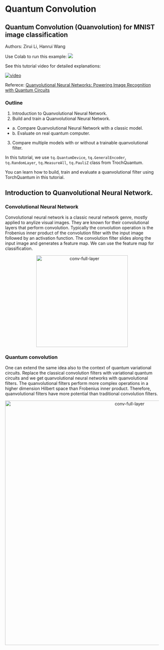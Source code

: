 # Quantum Convolution
## Quantum Convolution (Quanvolution) for MNIST image classification

Authors: Zirui Li, Hanrui Wang

Use Colab to run this example: [![](https://colab.research.google.com/assets/colab-badge.svg)](https://colab.research.google.com/github/mit-han-lab/torchquantum/blob/master/examples/quanvolution/quanvolution.ipynb)

See this tutorial video for detailed explanations: 

[![video](https://img.youtube.com/vi/-Grfxkg3-DI/0.jpg)](https://www.youtube.com/watch?v=-Grfxkg3-DI)

Referece: [Quanvolutional Neural Networks: Powering Image Recognition with Quantum Circuits](https://arxiv.org/abs/1904.04767)

### Outline
1. Introduction to Quanvolutional Neural Network.
2. Build and train a Quanvolutional Neural Network.
- a.  Compare Quanvolutional Neural Network with a classic model.
- b. Evaluate on real quantum computer.
3. Compare multiple models with or without a trainable quanvolutional filter.

[comment]: <> (#%% md)

In this tutorial, we use `tq.QuantumDevice`, `tq.GeneralEncoder`, `tq.RandomLayer`, `tq.MeasureAll`, `tq.PauliZ` class from TrochQuantum.

You can learn how to build, train and evaluate a quanvolutional filter using TorchQuantum in this tutorial.

[comment]: <> (#%% md)

## Introduction to Quanvolutional Neural Network.
### Convolutional Neural Network
Convolutional neural network is a classic neural network genre, mostly applied to anylize visual images. They are known for their convolutional layers that perform convolution. Typically the convolution operation is the Frobenius inner product of the convolution filter with the input image followed by an activation function. The convolution filter slides along the input image and generates a feature map. We can use the feature map for classification.

<div align="center">
<img src="https://github.com/mit-han-lab/torchquantum/blob/master/figs/conv-full-layer.gif?raw=true" alt="conv-full-layer" width="300">
</div>

### Quantum convolution
One can extend the same idea also to the context of quantum variational circuits. Replace the classical convolution filters with variational quantum circuits and we get quanvolutional neural networks with quanvolutional filters. The quanvolutional filters perform more complex operations in a higher dimension Hilbert space than Frobenius inner product. Therefore, quanvolutional filters have more potential than traditional convolution filters.

<div align="center">
<img src="https://github.com/mit-han-lab/torchquantum/blob/master/figs/hybridmodel.png?raw=true" alt="conv-full-layer" width="800">
</div>
